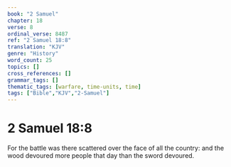 ```yaml
---
book: "2 Samuel"
chapter: 18
verse: 8
ordinal_verse: 8487
ref: "2 Samuel 18:8"
translation: "KJV"
genre: "History"
word_count: 25
topics: []
cross_references: []
grammar_tags: []
thematic_tags: [warfare, time-units, time]
tags: ["Bible","KJV","2-Samuel"]
---
```


# 2 Samuel 18:8

For the battle was there scattered over the face of all the country: and the wood devoured more people that day than the sword devoured.
